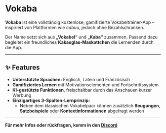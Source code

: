 # Vokaba

**Vokaba** ist eine vollständig kostenlose, gamifizierte Vokabeltrainer-App – inspiriert von Plattformen wie *cabuu*, jedoch ohne Bezahlschranken.

Der Name setzt sich aus **„Vokabel“** und **„Kaba“** zusammen. Passend dazu begleitet ein freundliches **Kakaoglas-Maskottchen** die Lernenden durch die App.

---

## ✨ Features

- **Unterstützte Sprachen:** Englisch, Latein und Französisch
- **Gamifiziertes Lernen** mit Motivationselementen und Fortschrittssystem
- **KI-gestützte Funktionen**, freischaltbar durch das Anschauen kurzer Werbung
- **Einzigartiges 3-Spalten-Lernprinzip:**
  - Neben dem klassischen Vokabelpaar können zusätzlich **Beugungen**, **Satzbeispiele** oder **Kontextinformationen** abgefragt werden

---
**Für mehr Infos oder rückfragen, komm in den [Discord](https://discord.gg/zRRmfgt8Cn)**
